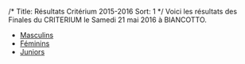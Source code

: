 /*
Title: Résultats Critérium 2015-2016
Sort: 1
*/
Voici les résultats des Finales du CRITERIUM le Samedi 21 mai 2016  à BIANCOTTO.

 - [Masculins](https://drive.google.com/file/d/0ByCcllu-OhkAYU9hMnlHREktOEhLamhjRlBTbGJoakhudm5R/view?usp=sharing)
 - [Féminins](https://drive.google.com/file/d/0ByCcllu-OhkAMlFTbGZLYVhBWWkzZXIwSGdhdUJxalpMNGZj/view?usp=sharing)
 - [Juniors](https://drive.google.com/file/d/0ByCcllu-OhkAMmxRWkxYWmJ4ZXprQmpYZ3FOcmFIcXVFU2Nn/view?usp=sharing)
